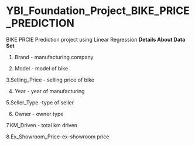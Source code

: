 # YBI_Foundation_Project_BIKE_PRICE_PREDICTION
BIKE PRCIE Prediction project using Linear Regression
**Details About Data Set**

1. Brand - manufacturing company

2. Model - model of bike

3.Selling_Price - selling price of bike

4. Year - year of manufacturing

5.Seller_Type -type of seller

6. Owner - owner type

7.KM_Driven - total km driven

8.Ex_Showroom_Price-ex-showroom price
